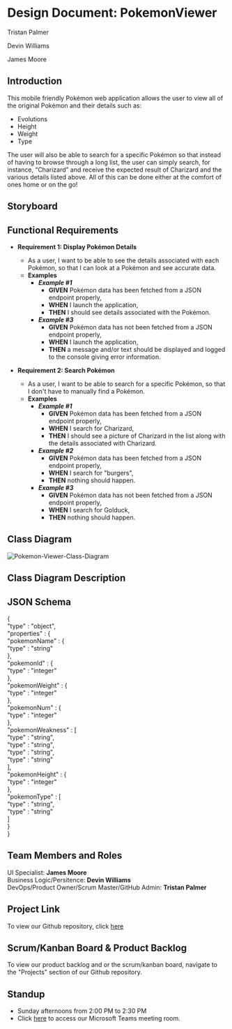 # Design Document: PokemonViewer
Tristan Palmer

Devin Williams

James Moore

## Introduction

This mobile friendly Pokémon web application allows the user to view all of the original Pokémon and their details such as:
- Evolutions 
- Height 
- Weight 
- Type

The user will also be able to search for a specific Pokémon so that instead of having to browse through a long list, the user can simply search, for instance, “Charizard” and receive the expected result of Charizard and the various details listed above. All of this can be done either at the comfort of ones home or on the go!

## Storyboard

## Functional Requirements

- **Requirement 1: Display Pokémon Details**
  - As a user, I want to be able to see the details associated with each Pokémon, so that I can look at a Pokémon and see accurate data.
  - **Examples**
    - ***Example #1***
      - **GIVEN** Pokémon data has been fetched from a JSON endpoint properly, 
      - **WHEN** I launch the application, 
      - **THEN** I should see details associated with the Pokémon.
    - ***Example #3***
      - **GIVEN** Pokémon data has not been fetched from a JSON endpoint properly, 
      - **WHEN** I launch the application, 
      - **THEN** a message and/or text should be displayed and logged to the console giving error information.

- **Requirement 2: Search Pokémon**
  - As a user, I want to be able to search for a specific Pokémon, so that I don't have to manually find a Pokémon.
  - **Examples**
    - ***Example #1***
      - **GIVEN** Pokémon data has been fetched from a JSON endpoint properly, 
      - **WHEN** I search for Charizard, 
      - **THEN** I should see a picture of Charizard in the list along with the details associated with Charizard.
    - ***Example #2***
      - **GIVEN** Pokémon data has been fetched from a JSON endpoint properly, 
      - **WHEN** I search for "burgers", 
      - **THEN** nothing should happen.
    - ***Example #3***
      - **GIVEN** Pokémon data has not been fetched from a JSON endpoint properly, 
      - **WHEN** I search for Golduck, 
      - **THEN** nothing should happen. 
    
  
## Class Diagram
![Pokemon-Viewer-Class-Diagram](https://user-images.githubusercontent.com/38698098/92495217-a60d6080-f1c4-11ea-9616-00bf2377f71a.png)
## Class Diagram Description

## JSON Schema

{  
  "type" : "object",  
  "properties" : {  
    "pokemonName" : {  
      "type" : "string"  
    },  
    "pokemonId" : {  
      "type" : "integer"  
    },  
    "pokemonWeight" : {  
      "type" : "integer"  
    },  
    "pokemonNum" : {  
      "type" : "integer"  
    },  
    "pokemonWeakness" : [  
      "type" : "string",  
      "type" : "string",  
      "type" : "string",  
      "type" : "string"  
    ],  
    "pokemonHeight" : {  
      "type" : "integer"  
    },  
    "pokemonType" : [  
      "type" : "string",  
      "type" : "string"  
    ]  
  }  
}  

## Team Members and Roles

UI Specialist: **James Moore**  
Business Logic/Persitence: **Devin Williams**  
DevOps/Product Owner/Scrum Master/GitHub Admin: **Tristan Palmer**  

## Project Link

To view our Github repository, click [here](https://github.com/palmertt-uc/PokemonViewer)

## Scrum/Kanban Board & Product Backlog

To view our product backlog and or the scrum/kanban board, navigate to the "Projects" section of our Github repository.

## Standup

- Sunday afternoons from 2:00 PM to 2:30 PM
- Click [here](https://teams.microsoft.com/l/meetup-join/19%3ameeting_YjJlYjA2YWEtMTY5NS00MTlhLWE5ZjYtNzZmNGE2YTE4ODJj%40thread.v2/0?context=%7b%22Tid%22%3a%22f5222e6c-5fc6-48eb-8f03-73db18203b63%22%2c%22Oid%22%3a%22f3fcca4c-d338-4a57-b92c-8f9d0d544b27%22%7d) to access our Microsoft Teams meeting room.
